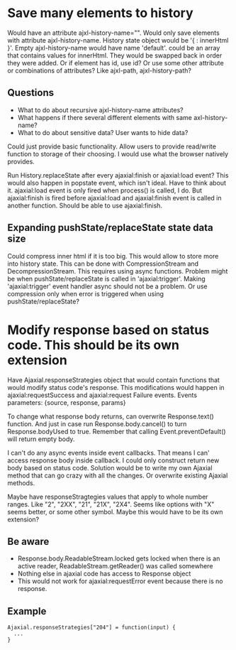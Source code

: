 # Save many elements to history

Would have an attribute ajxl-history-name="<name>". Would only save 
elements with attribute ajxl-history-name. History state object would 
be '{ <name>: innerHtml }'. Empty ajxl-history-name would have name 'default'.
<name> could be an array that contains values for innerHtml. They would be
swapped back in order they were added. Or if element has id, use id? Or use
some other attribute or combinations of attributes? Like ajxl-path, 
ajxl-history-path?

## Questions
- What to do about recursive ajxl-history-name attributes?
- What happens if there several different elements with same axl-history-name?
- What to do about sensitive data? User wants to hide data?

Could just provide basic functionality. Allow users to provide read/write
function to storage of their choosing. I would use what the browser natively 
provides.

Run History.replaceState after every ajaxial:finish or ajaxial:load event?
This would also happen in popstate event, which isn't ideal. Have to think
about it. ajaxial:load event is only fired when process() is called, I do.
But ajaxial:finish is fired before ajaxial:load and ajaxial:finish event
is called in another function. Should be able to use ajaxial:finish.

## Expanding pushState/replaceState state data size
Could compress inner html if it is too big. This would allow to store more
into history state. This can be done with CompressionStream and 
DecompressionStream. This requires using async functions. Problem might
be when pushState/replaceState is called in 'ajaxial:trigger'. Making
'ajaxial:trigger' event handler async should not be a problem.
Or use compression only when error is triggered when using pushState/replaceState?

# Modify response based on status code. This should be its own extension

Have Ajaxial.responseStrategies object that would contain functions that would 
modify status code's response. This modifications would happen in 
ajaxial:requestSuccess and ajaxial:request Failure events. Events parameters: 
{source, response, params}

To change what response body returns, can overwrite Response.text() function.
And just in case run Response.body.cancel() to turn Response.bodyUsed to true.
Remember that calling Event.preventDefault() will return empty body.

I can't do any async events inside event callbacks. That means I can' access
response body inside callback. I could only construct return new body based
on status code. Solution would be to write my own Ajaxial method that can
go crazy with all the changes. Or overwrite existing Ajaxial methods.

Maybe have responseStragtegies values that apply to whole number ranges. Like
"2", "2XX", "21", "21X", "2X4". Seems like options with "X" seems better, or
some other symbol. Maybe this would have to be its own extension?

## Be aware
- Response.body.ReadableStream.locked gets locked when there is an active reader,
ReadableStream.getReader() was called somewhere
- Nothing else in ajaxial code has access to Response object
- This would not work for ajaxial:requestError event because there is no response.

## Example
```
Ajaxial.responseStrategies["204"] = function(input) {
  ... 
}
```
